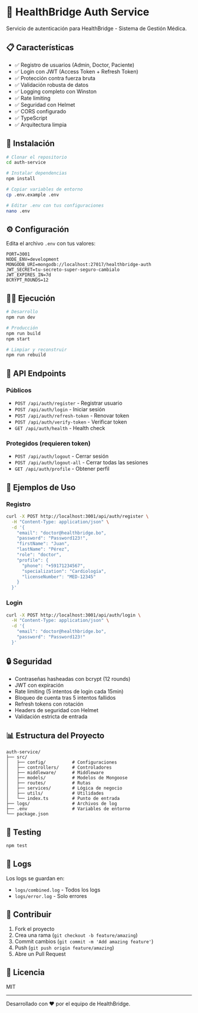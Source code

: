 # 🔐 HealthBridge Auth Service

Servicio de autenticación para HealthBridge - Sistema de Gestión Médica.

## 📋 Características

- ✅ Registro de usuarios (Admin, Doctor, Paciente)
- ✅ Login con JWT (Access Token + Refresh Token)
- ✅ Protección contra fuerza bruta
- ✅ Validación robusta de datos
- ✅ Logging completo con Winston
- ✅ Rate limiting
- ✅ Seguridad con Helmet
- ✅ CORS configurado
- ✅ TypeScript
- ✅ Arquitectura limpia

## 🚀 Instalación

```bash
# Clonar el repositorio
cd auth-service

# Instalar dependencias
npm install

# Copiar variables de entorno
cp .env.example .env

# Editar .env con tus configuraciones
nano .env
```

## ⚙️ Configuración

Edita el archivo `.env` con tus valores:

```env
PORT=3001
NODE_ENV=development
MONGODB_URI=mongodb://localhost:27017/healthbridge-auth
JWT_SECRET=tu-secreto-super-seguro-cambialo
JWT_EXPIRES_IN=7d
BCRYPT_ROUNDS=12
```

## 🏃‍♂️ Ejecución

```bash
# Desarrollo
npm run dev

# Producción
npm run build
npm start

# Limpiar y reconstruir
npm run rebuild
```

## 📡 API Endpoints

### Públicos

- `POST /api/auth/register` - Registrar usuario
- `POST /api/auth/login` - Iniciar sesión
- `POST /api/auth/refresh-token` - Renovar token
- `POST /api/auth/verify-token` - Verificar token
- `GET /api/auth/health` - Health check

### Protegidos (requieren token)

- `POST /api/auth/logout` - Cerrar sesión
- `POST /api/auth/logout-all` - Cerrar todas las sesiones
- `GET /api/auth/profile` - Obtener perfil

## 📝 Ejemplos de Uso

### Registro

```bash
curl -X POST http://localhost:3001/api/auth/register \
  -H "Content-Type: application/json" \
  -d '{
    "email": "doctor@healthbridge.bo",
    "password": "Password123!",
    "firstName": "Juan",
    "lastName": "Pérez",
    "role": "doctor",
    "profile": {
      "phone": "+59171234567",
      "specialization": "Cardiología",
      "licenseNumber": "MED-12345"
    }
  }'
```

### Login

```bash
curl -X POST http://localhost:3001/api/auth/login \
  -H "Content-Type: application/json" \
  -d '{
    "email": "doctor@healthbridge.bo",
    "password": "Password123!"
  }'
```

## 🔒 Seguridad

- Contraseñas hasheadas con bcrypt (12 rounds)
- JWT con expiración
- Rate limiting (5 intentos de login cada 15min)
- Bloqueo de cuenta tras 5 intentos fallidos
- Refresh tokens con rotación
- Headers de seguridad con Helmet
- Validación estricta de entrada

## 📊 Estructura del Proyecto

```
auth-service/
├── src/
│   ├── config/          # Configuraciones
│   ├── controllers/     # Controladores
│   ├── middleware/      # Middleware
│   ├── models/          # Modelos de Mongoose
│   ├── routes/          # Rutas
│   ├── services/        # Lógica de negocio
│   ├── utils/           # Utilidades
│   └── index.ts         # Punto de entrada
├── logs/                # Archivos de log
├── .env                 # Variables de entorno
└── package.json
```

## 🧪 Testing

```bash
npm test
```

## 📝 Logs

Los logs se guardan en:

- `logs/combined.log` - Todos los logs
- `logs/error.log` - Solo errores

## 🤝 Contribuir

1. Fork el proyecto
2. Crea una rama (`git checkout -b feature/amazing`)
3. Commit cambios (`git commit -m 'Add amazing feature'`)
4. Push (`git push origin feature/amazing`)
5. Abre un Pull Request

## 📄 Licencia

MIT

---

Desarrollado con ❤️ por el equipo de HealthBridge.

